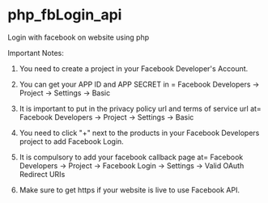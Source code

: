 # php_fbLogin_api
Login with facebook on website using php

Important Notes:

1) You need to create a project in your Facebook Developer's Account.

2) You can get your APP ID and APP SECRET in =
   Facebook Developers -> Project -> Settings -> Basic

3) It is important to put in the privacy policy url and terms of service url at=
   Facebook Developers -> Project -> Settings -> Basic
   
4) You need to click "+" next to the products in your Facebook Developers project to add Facebook Login.

5) It is compulsory to add your facebook callback page at=
   Facebook Developers -> Project -> Facebook Login -> Settings -> Valid OAuth Redirect URIs
   
6) Make sure to get https if your website is live to use Facebook API.
